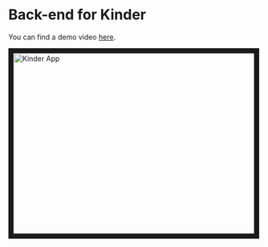 # Back-end for Kinder

You can find a demo video [here](https://youtu.be/2tRUc4uiia8).

<a href="http://www.youtube.com/watch?feature=player_embedded&v=2tRUc4uiia8
" target="_blank"><img src="http://img.youtube.com/vi/2tRUc4uiia8/0.jpg" 
alt="Kinder App" width="480" height="360" border="10" /></a>
